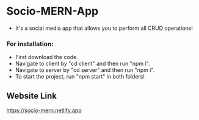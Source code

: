 # Socio-MERN-App

- It's a social media app that allows you to perform all CRUD operations!

### **For installation:**

- First download the code. 
- Navigate to client by "cd client" and then run "npm i".
- Navigate to server by "cd server" and then run "npm i".
- To start the project, run "npm start" in both folders!

## **Website Link**

https://socio-mern.netlify.app

